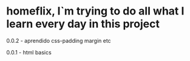 # homeflix, I`m trying to do all what I learn every day in this project
0.0.2 - aprendido css-padding margin etc

0.0.1 - html basics
